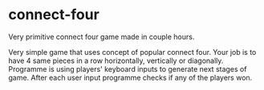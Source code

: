 # connect-four
Very primitive connect four game made in couple hours.

Very simple game that uses concept of popular connect four.
Your job is to have 4 same pieces in a row horizontally, vertically or diagonally.
Programme is using players' keyboard inputs to generate next stages of game.
After each user input programme checks if any of the players won.
